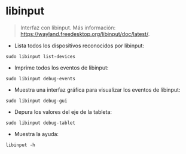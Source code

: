 # libinput

> Interfaz con libinput.
> Más información: <https://wayland.freedesktop.org/libinput/doc/latest/>.

- Lista todos los dispositivos reconocidos por libinput:

`sudo libinput list-devices`

- Imprime todos los eventos de libinput:

`sudo libinput debug-events`

- Muestra una interfaz gráfica para visualizar los eventos de libinput:

`sudo libinput debug-gui`

- Depura los valores del eje de la tableta:

`sudo libinput debug-tablet`

- Muestra la ayuda:

`libinput -h`
